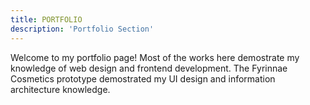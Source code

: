 ```yaml
---
title: PORTFOLIO
description: 'Portfolio Section'
---
```


Welcome to my portfolio page! Most of the works here demostrate my knowledge of web design and frontend development. The Fyrinnae Cosmetics prototype demostrated my UI design and information architecture knowledge. 
